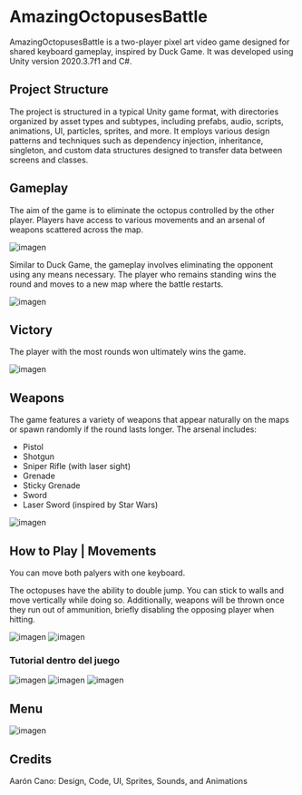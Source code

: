 # AmazingOctopusesBattle
AmazingOctopusesBattle is a two-player pixel art video game designed for shared keyboard gameplay, inspired by Duck Game. It was developed using Unity version 2020.3.7f1 and C#.

## Project Structure
The project is structured in a typical Unity game format, with directories organized by asset types and subtypes, including prefabs, audio, scripts, animations, UI, particles, sprites, and more. It employs various design patterns and techniques such as dependency injection, inheritance, singleton, and custom data structures designed to transfer data between screens and classes.

## Gameplay
The aim of the game is to eliminate the octopus controlled by the other player. Players have access to various movements and an arsenal of weapons scattered across the map.

![imagen](https://github.com/user-attachments/assets/4c46f890-d8b1-4fba-ac3e-6337fd059d9d)

Similar to Duck Game, the gameplay involves eliminating the opponent using any means necessary. The player who remains standing wins the round and moves to a new map where the battle restarts. 

![imagen](https://github.com/user-attachments/assets/1d1c1765-7d87-4a73-9cf3-4b8da313c9b2)

## Victory
The player with the most rounds won ultimately wins the game.

![imagen](https://github.com/user-attachments/assets/693b1201-d49a-43cc-9f34-3c7b910c4911)

## Weapons
The game features a variety of weapons that appear naturally on the maps or spawn randomly if the round lasts longer. The arsenal includes:
- Pistol
- Shotgun
- Sniper Rifle (with laser sight)
- Grenade
- Sticky Grenade
- Sword
- Laser Sword (inspired by Star Wars)
  
![imagen](https://github.com/user-attachments/assets/e1da0318-9391-4c5c-9aec-7e44d0c236d4)
 
## How to Play | Movements
You can move both palyers with one keyboard.

The octopuses have the ability to double jump. You can stick to walls and move vertically while doing so. Additionally, weapons will be thrown once they run out of ammunition, briefly disabling the opposing player when hitting.

![imagen](https://github.com/user-attachments/assets/dee88ef5-d246-4739-ab0f-8c5f2e2a5694)
![imagen](https://github.com/user-attachments/assets/0ff40e36-68e6-48dd-99ce-b89e687342bb)

### Tutorial dentro del juego
![imagen](https://github.com/user-attachments/assets/271673c5-d21c-45dd-b10c-add71ae0fc62)
![imagen](https://github.com/user-attachments/assets/1a443fa8-8d35-4c3f-a492-89eabc002452)
![imagen](https://github.com/user-attachments/assets/483f2057-0233-4d40-9a82-2b74e37634ba)

## Menu
![imagen](https://github.com/user-attachments/assets/97a48fd1-2333-4e47-82de-33053826eadf)

## Credits
Aarón Cano: Design, Code, UI, Sprites, Sounds, and Animations
